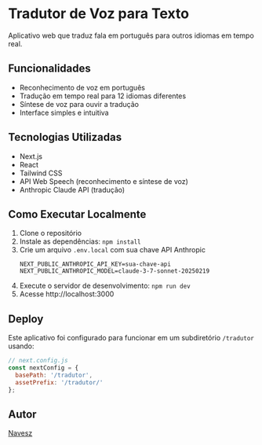 # Tradutor de Voz para Texto

Aplicativo web que traduz fala em português para outros idiomas em tempo real.

## Funcionalidades

- Reconhecimento de voz em português
- Tradução em tempo real para 12 idiomas diferentes
- Síntese de voz para ouvir a tradução
- Interface simples e intuitiva

## Tecnologias Utilizadas

- Next.js
- React
- Tailwind CSS
- API Web Speech (reconhecimento e síntese de voz)
- Anthropic Claude API (tradução)

## Como Executar Localmente

1. Clone o repositório
2. Instale as dependências: `npm install`
3. Crie um arquivo `.env.local` com sua chave API Anthropic
   ```
   NEXT_PUBLIC_ANTHROPIC_API_KEY=sua-chave-api
   NEXT_PUBLIC_ANTHROPIC_MODEL=claude-3-7-sonnet-20250219
   ```
4. Execute o servidor de desenvolvimento: `npm run dev`
5. Acesse http://localhost:3000

## Deploy

Este aplicativo foi configurado para funcionar em um subdiretório `/tradutor` usando:

```javascript
// next.config.js
const nextConfig = {
  basePath: '/tradutor',
  assetPrefix: '/tradutor/'
};
```

## Autor

[Navesz](https://github.com/Navesz)